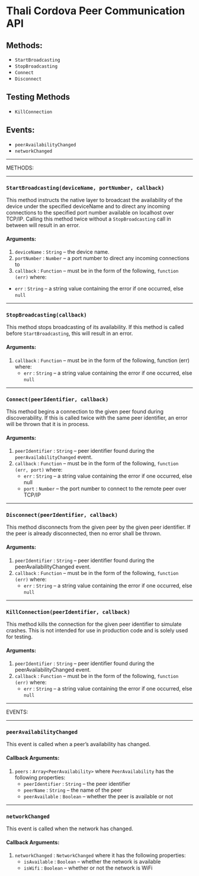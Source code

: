 # Thali Cordova Peer Communication API #

## Methods:
- `StartBroadcasting`
- `StopBroadcasting`
- `Connect`
- `Disconnect`

## Testing Methods
- `KillConnection`

## Events:
- `peerAvailabilityChanged`
- `networkChanged`

***

METHODS:

***

### `StartBroadcasting(deviceName, portNumber, callback)`

This method instructs the native layer to broadcast the availability of the device under the specified deviceName and to direct any incoming connections to the specified port number available on localhost over TCP/IP.  Calling this method twice without a `StopBroadcasting` call in between will result in an error.

#### Arguments:

1. `deviceName` : `String` – the device name.
2. `portNumber` : `Number` – a port number to direct any incoming connections to
3. `callback` : `Function` – must be in the form of the following, `function (err)` where:
  - `err` : `String` – a string value containing the error if one occurred, else `null`

***

### `StopBroadcasting(callback)`

This method stops broadcasting of its availability. If this method is called before `StartBroadcasting`, this will result in an error.

#### Arguments:

1. `callback` : `Function` – must be in the form of the following, function (err) where:
    - `err` : `String` – a string value containing the error if one occurred, else `null`

***

### `Connect(peerIdentifier, callback)`

This method begins a connection to the given peer found during discoverability.  If this is called twice with the same peer identifier, an error will be thrown that it is in process.

#### Arguments:

1. `peerIdentifier` : `String` – peer identifier found during the `peerAvailabilityChanged` event.
2. `callback` : `Function` – must be in the form of the following, `function (err, port)` where:
    - `err` : `String` – a string value containing the error if one occurred, else null
    - `port` : `Number` – the port number to connect to the remote peer over TCP/IP

***

### `Disconnect(peerIdentifier, callback)`

This method disconnects from the given peer by the given peer identifier.  If the peer is already disconnected, then no error shall be thrown.

#### Arguments:

1. `peerIdentifier` : `String` – peer identifier found during the peerAvailabilityChanged event.
2. `callback` : `Function` – must be in the form of the following, `function (err)` where:
    - `err` : `String` – a string value containing the error if one occurred, else `null`

***

### `KillConnection(peerIdentifier, callback)`

This method kills the connection for the given peer identifier to simulate crashes.  This is not intended for use in production code and is solely used for testing.

#### Arguments:

1. `peerIdentifier` : `String` – peer identifier found during the peerAvailabilityChanged event.
2. `callback` : `Function` – must be in the form of the following, `function (err)` where:
    - `err` : `String` – a string value containing the error if one occurred, else `null`

***

EVENTS:

***

### `peerAvailabilityChanged`

This event is called when a peer’s availability has changed.

#### Callback Arguments:

1. `peers` : `Array<PeerAvailability>` where `PeerAvailability` has the following properties:
    - `peerIdentifier` : `String` – the peer identifier
    - `peerName` : `String` – the name of the peer
    - `peerAvailable` : `Boolean` – whether the peer is available or not

***

### `networkChanged`

This event is called when the network has changed.

#### Callback Arguments:

1. `networkChanged` : `NetworkChanged` where it has the following properties:
    - `isAvailable` : `Boolean` – whether the network is available
    - `isWifi` : `Boolean` – whether or not the network is WiFi
